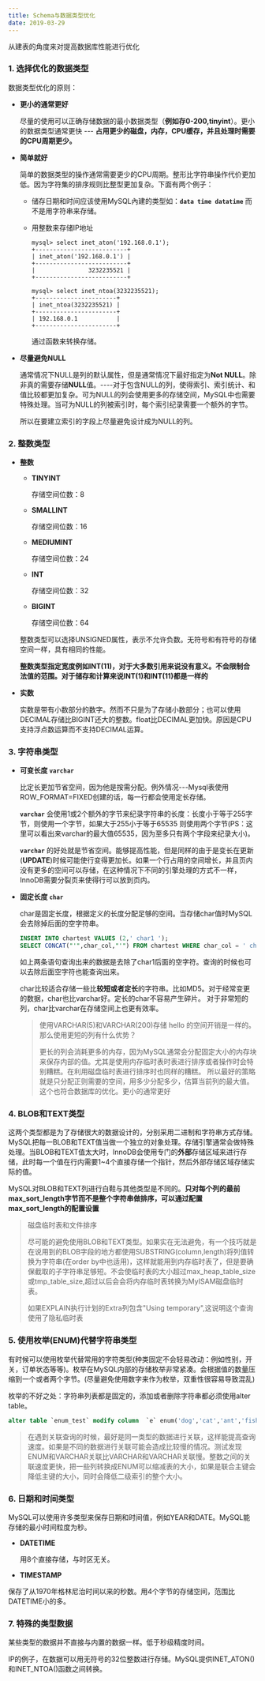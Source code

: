 ```yaml
---
title: Schema与数据类型优化
date: 2019-03-29
---
```

从建表的角度来对提高数据库性能进行优化

### 1. 选择优化的数据类型

数据类型优化的原则：

- **更小的通常更好**

  尽量的使用可以正确存储数据的最小数据类型（**例如存0-200,tinyint**）。更小的数据类型通常更快 --- **占用更少的磁盘，内存，CPU缓存，并且处理时需要的CPU周期更少。**

- **简单就好**

  简单的数据类型的操作通常需要更少的CPU周期。整形比字符串操作代价更加低。因为字符集的排序规则比整型更加复杂。下面有两个例子：

  - 储存日期和时间应该使用MySQL內建的类型如：**`data time datatime`** 而不是用字符串来存储。

  - 用整数来存储IP地址

    ```mysql
    mysql> select inet_aton('192.168.0.1');
    +--------------------------+
    | inet_aton('192.168.0.1') |
    +--------------------------+
    |               3232235521 |
    +--------------------------+
    ```

    ```mysql
    mysql> select inet_ntoa(3232235521);
    +-----------------------+
    | inet_ntoa(3232235521) |
    +-----------------------+
    | 192.168.0.1           |
    +-----------------------+
    ```

    通过函数来转换存储。

- **尽量避免NULL**

  通常情况下NULL是列的默认属性，但是通常情况下最好指定为**Not NULL**。除非真的需要存储**NULL**值。----对于包含NULL的列，使得索引、索引统计、和值比较都更加复杂。可为NULL的列会使用更多的存储空间，MySQL中也需要特殊处理。当可为NULL的列被索引时，每个索引纪录需要一个额外的字节。

  所以在要建立索引的字段上尽量避免设计成为NULL的列。

### 2. 整数类型

- **整数**

  - **TINYINT**

    存储空间位数：8

  - **SMALLINT**

    存储空间位数：16

  - **MEDIUMINT**

    存储空间位数：24

  - **INT**

    存储空间位数：32

  - **BIGINT**

    存储空间位数：64

  整数类型可以选择UNSIGNED属性，表示不允许负数。无符号和有符号的存储空间一样，具有相同的性能。

  **整数类型指定宽度例如INT(11)，对于大多数引用来说没有意义。不会限制合法值的范围。对于储存和计算来说INT(1)和INT(11)都是一样的**

- **实数**

  实数是带有小数部分的数字。然而不只是为了存储小数部分；也可以使用DECIMAL存储比BIGINT还大的整数。float比DECIMAL更加快。原因是CPU支持浮点数运算而不支持DECIMAL运算。

### 3. 字符串类型

- **可变长度 `varchar`**

  比定长更加节省空间，因为他是按需分配。例外情况---Mysql表使用ROW_FORMAT=FIXED创建的话，每一行都会使用定长存储。

  **`varchar`** 会使用1或2个额外的字节来纪录字符串的长度：长度小于等于255字节，则使用一个字节，如果大于255小于等于65535 则使用两个字节(PS：这里可以看出来varchar的最大值65535，因为至多只有两个字段来纪录大小)。

    **`varchar`** 的好处就是节省空间。能够提高性能，但是同样的由于是变长在更新(**UPDATE**)时候可能使行变得更加长。如果一个行占用的空间增长，并且页内没有更多的空间可以存储，在这种情况下不同的引擎处理的方式不一样，InnoDB需要分裂页来使得行可以放到页内。

- **固定长度 `char`**

  char是固定长度，根据定义的长度分配足够的空间。当存储char值时MySQL会去除掉后面的空字符串。

  ```sql
  INSERT INTO chartest VALUES (2,' char1 ');
  SELECT CONCAT("'",char_col,"'") FROM chartest WHERE char_col = ' char1 ';
  ```

  如上两条语句查询出来的数据是去除了char1后面的空字符。查询的时候也可以去除后面空字符也能查询出来。

  char比较适合存储一些比**较短或者定长**的字符串。比如MD5。对于经常变更的数据，char也比varchar好。定长的char不容易产生碎片。 对于非常短的列，char比varchar在存储空间上也更有效率。

  > 使用VARCHAR(5)和VARCHAR(200)存储 hello 的空间开销是一样的。那么使用更短的列有什么优势？
  >
  > 更长的列会消耗更多的内存，因为MySQL通常会分配固定大小的内存块来保存内部的值。尤其是使用内存临时表时表进行排序或者操作时会特别糟糕。在利用磁盘临时表进行排序时也同样的糟糕。
  > 所以最好的策略就是只分配正则需要的空间，用多少分配多少，估算当前列的最大值。这个也符合数据库的优化。更小的通常更好

### 4. BLOB和TEXT类型

这两个类型都是为了存储很大的数据设计的，分别采用二进制和字符串方式存储。MySQL把每一BLOB和TEXT值当做一个独立的对象处理。存储引擎通常会做特殊处理。当BLOB和TEXT值太大时，InnoDB会使用专门的**外部**存储区域来进行存储，此时每一个值在行内需要1~4个直接存储一个指针，然后外部存储区域存储实际的值。

MySQL对BLOB和TEXT列进行白鞋与其他类型是不同的。**只对每个列的最前max_sort_length字节而不是整个字符串做排序，可以通过配置max_sort_length的配置设置**

> 磁盘临时表和文件排序
>
> 尽可能的避免使用BLOB和TEXT类型。如果实在无法避免，有一个技巧就是在说用到的BLOB字段的地方都使用SUBSTRING(column,length)将列值转换为字符串(在order by中也适用)，这样就能用到内存临时表了，但是要确保截取的子字符串足够短。不会使临时表的大小超过max_heap_table_size或tmp_table_size,超过以后会会将内存临时表转换为MyISAM磁盘临时表。
>
> 如果EXPLAIN执行计划的Extra列包含"Using temporary",这说明这个查询使用了隐私临时表

### 5. 使用枚举(ENUM)代替字符串类型

有时候可以使用枚举代替常用的字符类型(种类固定不会轻易改动：例如性别，开关，订单状态等等)。枚举在MySQL内部的存储枚举非常紧凑。会根据值的数量压缩到一个或者两个字节。(尽量避免使用数字来作为枚举，双重性很容易导致混乱)

枚举的不好之处：字符串列表都是固定的，添加或者删除字符串都必须使用alter table。

```sql
alter table `enum_test` modify column  `e` enum('dog','cat','ant','fish');
```

> 在遇到关联查询的时候，最好是同一类型的数据进行关联，这样能提高查询速度。如果是不同的数据进行关联可能会造成比较慢的情况。测试发现ENUM和VARCHAR关联比VARCHAR和VARCHAR关联慢。整数之间的关联速度更快，把一些列转换成ENUM可以缩减表的大小，如果是联合主键会降低主键的大小，同时会降低二级索引的整个大小。

### 6. 日期和时间类型

MySQL可以使用许多类型来保存日期和时间值，例如YEAR和DATE。MySQL能存储的最小时间粒度为秒。

- **DATETIME**

  用8个直接存储，与时区无关。

- **TIMESTAMP**

​      保存了从1970年格林尼治时间以来的秒数。用4个字节的存储空间，范围比DATETIME小的多。

### 7.  特殊的类型数据

某些类型的数据并不直接与内置的数据一样。低于秒级精度时间。

IP的例子，在数据可以用无符号的32位整数进行存储。MySQL提供INET_ATON()和INET_NTOA()函数之间转换。
